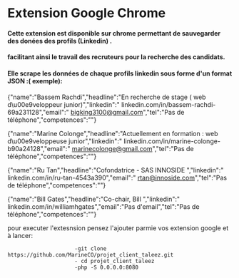 # Extension Google Chrome 

#### Cette extension est disponible  sur chrome permettant de sauvegarder des donées des profils (Linkedin) . 


#### facilitant ainsi le travail des recruteurs pour la recherche des candidats.

#### Elle scrape les données de chaque profils linkedin sous forme d'un format JSON :( exemple):



{"name":"Bassem Rachdi","headline":"En recherche de stage ( web d\u00e9veloppeur junior)","linkedin":"  linkedin.com\/in\/bassem-rachdi-69a231128","email":"  bigking3100@gmail.com","tel":"Pas de téléphone","competences":""}

{"name":"Marine Colonge","headline":"Actuellement en formation : web d\u00e9veloppeuse junior","linkedin":"  linkedin.com\/in\/marine-colonge-b90a24128","email":"  marinecolonge@gmail.com","tel":"Pas de téléphone","competences":""}

{"name":"Ru Tan","headline":"Cofondatrice - SAS INNOSIDE ","linkedin":"  linkedin.com\/in\/ru-tan-4543a390","email":"  rtan@innoside.com","tel":"Pas de téléphone","competences":""}

{"name":"Bill Gates","headline":"Co-chair, Bill ","linkedin":"  linkedin.com\/in\/williamhgates","email":"Pas d'email","tel":"Pas de téléphone","competences":""}

pour executer l'extesnsion pensez  l'ajouter parmie vos extension google et à lancer:
					
						 -git clone https://github.com/MarineCO/projet_client_taleez.git
						 - cd projet_client_taleez
						 -php -S 0.0.0.0:8080
						
		


